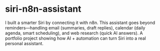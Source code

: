 # siri-n8n-assistant
I built a smarter Siri by connecting it with n8n. This assistant goes beyond reminders—handling email (summaries, draft replies), calendar (daily agenda, smart scheduling), and web research (quick AI answers). A portfolio project showing how AI + automation can turn Siri into a real personal assistant.
